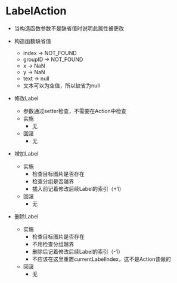 # LabelAction
 - 当构造函数参数不是缺省值时说明此属性被更改
 - 构造函数缺省值
   - index   -> NOT_FOUND
   - groupID -> NOT_FOUND
   - x       -> NaN
   - y       -> NaN
   - text    -> null
   - 文本可以为空值，所以缺省为null

 - 修改Label
   - 参数通过setter检查，不需要在Action中检查
   - 实施
     - 无
   - 回滚
     - 无
 - 增加Label
   - 实施
     - 检查目标图片是否存在
     - 检查分组是否越界
     - 插入前记着修改后续Label的索引（+1）
   - 回滚
     - 无
 - 删除Label
   - 实施
     - 检查目标图片是否存在
     - 不用检查分组越界
     - 删除后记着修改后续Label的索引（-1）
     - 不应该在这里重置currentLabelIndex，这不是Action该做的
   - 回滚
     - 无
